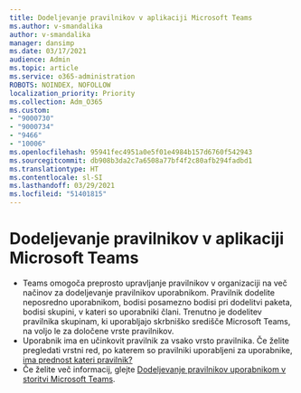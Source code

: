 ```yaml
---
title: Dodeljevanje pravilnikov v aplikaciji Microsoft Teams
ms.author: v-smandalika
author: v-smandalika
manager: dansimp
ms.date: 03/17/2021
audience: Admin
ms.topic: article
ms.service: o365-administration
ROBOTS: NOINDEX, NOFOLLOW
localization_priority: Priority
ms.collection: Adm_O365
ms.custom:
- "9000730"
- "9000734"
- "9466"
- "10006"
ms.openlocfilehash: 95941fec4951a0e5f01e4984b157d6760f542943
ms.sourcegitcommit: db908b3da2c7a6508a77bf4f2c80afb294fadbd1
ms.translationtype: HT
ms.contentlocale: sl-SI
ms.lasthandoff: 03/29/2021
ms.locfileid: "51401815"
---
```

# <a name="assign-policies-in-microsoft-teams"></a>Dodeljevanje pravilnikov v aplikaciji Microsoft Teams

- Teams omogoča preprosto upravljanje pravilnikov v organizaciji na več načinov za dodeljevanje pravilnikov uporabnikom. Pravilnik dodelite neposredno uporabnikom, bodisi posamezno bodisi pri dodelitvi paketa, bodisi skupini, v kateri so uporabniki člani.  Trenutno je dodelitev pravilnika skupinam, ki uporabljajo skrbniško središče Microsoft Teams, na voljo le za določene vrste pravilnikov. 
- Uporabnik ima en učinkovit pravilnik za vsako vrsto pravilnika. Če želite pregledati vrstni red, po katerem so pravilniki uporabljeni za uporabnike, [ima prednost kateri pravilnik?](https://docs.microsoft.com/microsoftteams/assign-policies#which-policy-takes-precedence)
- Če želite več informacij, glejte [Dodeljevanje pravilnikov uporabnikom v storitvi Microsoft Teams](https://docs.microsoft.com/microsoftteams/assign-policies).
